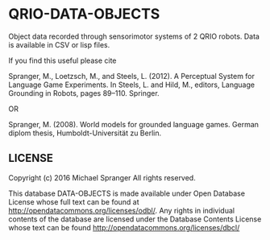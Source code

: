 QRIO-DATA-OBJECTS
================

Object data recorded through sensorimotor systems of 2 QRIO robots. Data is available 
in CSV or lisp files.

If you find this useful please cite 

Spranger, M., Loetzsch, M., and Steels, L. (2012). A Perceptual System for Language Game Experiments. In Steels, L. and Hild, M., editors, Language Grounding in Robots, pages 89–110. Springer.

OR

Spranger, M. (2008). World models for grounded language games. German diplom thesis, Humboldt-Universität zu Berlin.

LICENSE
-------

Copyright (c) 2016 Michael Spranger
All rights reserved.

This database DATA-OBJECTS is made available under Open Database License whose
full text can be found at http://opendatacommons.org/licenses/odbl/. Any rights 
in individual contents of the database are licensed under the Database Contents 
License whose text can be found http://opendatacommons.org/licenses/dbcl/
